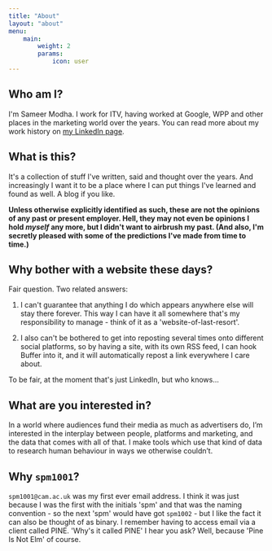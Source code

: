 ```yaml
---
title: "About"
layout: "about"
menu:
    main:
        weight: 2
        params: 
            icon: user
---
```


## Who am I?

I'm Sameer Modha. I work for ITV, having worked at Google, WPP and other places in the marketing world over the years. You can read more about my work history on [my LinkedIn page](https://www.linkedin.com/in/sameermodha/).

## What is this?

It's a collection of stuff I've written, said and thought over the years. And increasingly I want it to be a place where I can put things I've learned and found as well. A blog if you like. 

**Unless otherwise explicitly identified as such, these are not the opinions of any past or present employer. Hell, they may not even be opinions I hold *myself* any more, but I didn't want to airbrush my past. (And also, I'm secretly pleased with some of the predictions I've made from time to time.)**


## Why bother with a website these days?

Fair question. Two related answers:

1. I can't guarantee that anything I do which appears anywhere else will stay there forever. This way I can have it all somewhere that's my responsibility to manage - think of it as a 'website-of-last-resort'.

2. I also can't be bothered to get into reposting several times onto different social platforms, so by having a site, with its own RSS feed, I can hook Buffer into it, and it will automatically repost a link everywhere I care about. 

To be fair, at the moment that's just LinkedIn, but who knows...

## What are you interested in?

In a world where audiences fund their media as much as advertisers do, I’m interested in the interplay between people, platforms and marketing, and the data that comes with all of that. I make tools which use that kind of data to research human behaviour in ways we otherwise couldn’t. 


## Why `spm1001`?

`spm1001@cam.ac.uk` was my first ever email address. I think it was just because I was the first with the initials 'spm' and that was the naming convention - so the next 'spm' would have got `spm1002` - but I like the fact it can also be thought of as binary. I remember having to access email via a client called PINE. 'Why's it called PINE' I hear you ask? Well, because 'Pine Is Not Elm' of course. 


